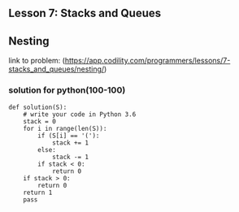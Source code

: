 ## Lesson 7: Stacks and Queues
## Nesting

link to problem: (https://app.codility.com/programmers/lessons/7-stacks_and_queues/nesting/)

### solution for python(100-100)
```
def solution(S):
    # write your code in Python 3.6
    stack = 0
    for i in range(len(S)):
        if (S[i] == '('):
            stack += 1
        else:
            stack -= 1
        if stack < 0:
            return 0
    if stack > 0:
        return 0
    return 1
    pass
    
```
